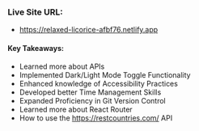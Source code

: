 ### Live Site URL:

- https://relaxed-licorice-afbf76.netlify.app

#### Key Takeaways:

- Learned more about APIs
- Implemented Dark/Light Mode Toggle Functionality
- Enhanced knowledge of Accessibility Practices
- Developed better Time Management Skills
- Expanded Proficiency in Git Version Control
- Learned more about React Router
- How to use the https://restcountries.com/ API
